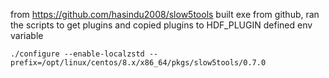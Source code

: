 from https://github.com/hasindu2008/slow5tools
built exe from github, ran the scripts to get plugins and copied plugins to HDF_PLUGIN defined env variable

```
./configure --enable-localzstd --prefix=/opt/linux/centos/8.x/x86_64/pkgs/slow5tools/0.7.0
```
